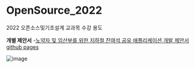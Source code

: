 # OpenSource_2022
2022 오픈소스및기초설계 교과목 수강 용도

**개별 제안서**
  -[노약자 및 임산부를 위한 지하철 잔여석 공유 애플리케이션 개발 제안서 github pages](https://github.com/sihyun2988/OpenSource_2022/blob/main/doc/%EC%98%A4%ED%94%88%EC%86%8C%EC%8A%A4%20%EA%B0%9C%EC%9D%B8%20%EC%A0%9C%EC%95%88%EC%84%9C_20221802%20%EC%9D%B4%EC%8B%9C%ED%98%84.docx)

![image](https://user-images.githubusercontent.com/71647537/195886414-3ebc6681-f3e6-40f6-9c48-3e907611536a.png)
